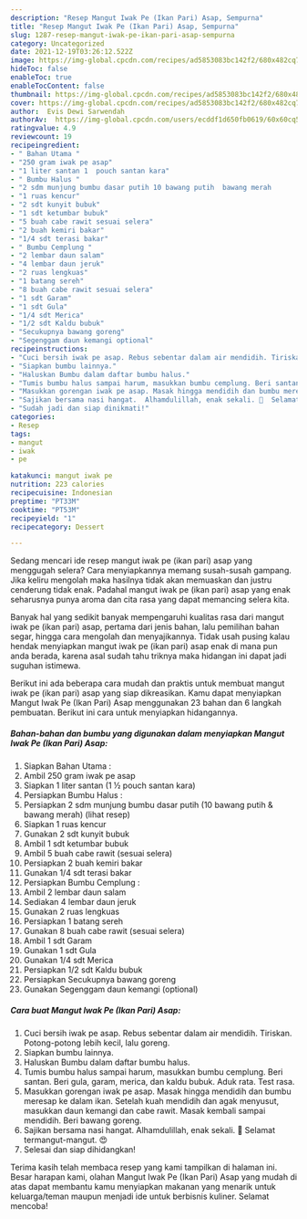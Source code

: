 ```yaml
---
description: "Resep Mangut Iwak Pe (Ikan Pari) Asap, Sempurna"
title: "Resep Mangut Iwak Pe (Ikan Pari) Asap, Sempurna"
slug: 1287-resep-mangut-iwak-pe-ikan-pari-asap-sempurna
category: Uncategorized
date: 2021-12-19T03:26:12.522Z
image: https://img-global.cpcdn.com/recipes/ad5853083bc142f2/680x482cq70/mangut-iwak-pe-ikan-pari-asap-foto-resep-utama.jpg
hideToc: false
enableToc: true
enableTocContent: false
thumbnail: https://img-global.cpcdn.com/recipes/ad5853083bc142f2/680x482cq70/mangut-iwak-pe-ikan-pari-asap-foto-resep-utama.jpg
cover: https://img-global.cpcdn.com/recipes/ad5853083bc142f2/680x482cq70/mangut-iwak-pe-ikan-pari-asap-foto-resep-utama.jpg
author:  Evis Dewi Sarwendah
authorAv:  https://img-global.cpcdn.com/users/ecddf1d650fb0619/60x60cq50/avatar.jpg
ratingvalue: 4.9
reviewcount: 19
recipeingredient:
- " Bahan Utama "
- "250 gram iwak pe asap"
- "1 liter santan 1  pouch santan kara"
- " Bumbu Halus "
- "2 sdm munjung bumbu dasar putih 10 bawang putih  bawang merah           lihat resep"
- "1 ruas kencur"
- "2 sdt kunyit bubuk"
- "1 sdt ketumbar bubuk"
- "5 buah cabe rawit sesuai selera"
- "2 buah kemiri bakar"
- "1/4 sdt terasi bakar"
- " Bumbu Cemplung "
- "2 lembar daun salam"
- "4 lembar daun jeruk"
- "2 ruas lengkuas"
- "1 batang sereh"
- "8 buah cabe rawit sesuai selera"
- "1 sdt Garam"
- "1 sdt Gula"
- "1/4 sdt Merica"
- "1/2 sdt Kaldu bubuk"
- "Secukupnya bawang goreng"
- "Segenggam daun kemangi optional"
recipeinstructions:
- "Cuci bersih iwak pe asap. Rebus sebentar dalam air mendidih. Tiriskan. Potong-potong lebih kecil, lalu goreng."
- "Siapkan bumbu lainnya."
- "Haluskan Bumbu dalam daftar bumbu halus."
- "Tumis bumbu halus sampai harum, masukkan bumbu cemplung. Beri santan. Beri gula, garam, merica, dan kaldu bubuk. Aduk rata. Test rasa."
- "Masukkan gorengan iwak pe asap. Masak hingga mendidih dan bumbu meresap ke dalam ikan. Setelah kuah mendidih dan agak menyusut, masukkan daun kemangi dan cabe rawit. Masak kembali sampai mendidih. Beri bawang goreng."
- "Sajikan bersama nasi hangat.  Alhamdulillah, enak sekali. 🤤  Selamat termangut-mangut. 😍"
- "Sudah jadi dan siap dinikmati!"
categories:
- Resep
tags:
- mangut
- iwak
- pe

katakunci: mangut iwak pe 
nutrition: 223 calories
recipecuisine: Indonesian
preptime: "PT33M"
cooktime: "PT53M"
recipeyield: "1"
recipecategory: Dessert

---
```



Sedang mencari ide resep mangut iwak pe (ikan pari) asap yang menggugah selera? Cara menyiapkannya memang susah-susah gampang. Jika keliru mengolah maka hasilnya tidak akan memuaskan dan justru cenderung tidak enak. Padahal mangut iwak pe (ikan pari) asap yang enak seharusnya punya aroma dan cita rasa yang dapat memancing selera kita.


Banyak hal yang sedikit banyak mempengaruhi kualitas rasa dari mangut iwak pe (ikan pari) asap, pertama dari jenis bahan, lalu pemilihan bahan segar, hingga cara mengolah dan menyajikannya. Tidak usah pusing kalau hendak menyiapkan mangut iwak pe (ikan pari) asap enak di mana pun anda berada, karena asal sudah tahu triknya maka hidangan ini dapat jadi suguhan istimewa.




Berikut ini ada beberapa cara mudah dan praktis untuk membuat mangut iwak pe (ikan pari) asap yang siap dikreasikan. Kamu dapat menyiapkan Mangut Iwak Pe (Ikan Pari) Asap menggunakan 23 bahan dan 6 langkah pembuatan. Berikut ini cara untuk menyiapkan hidangannya.

<!--inarticleads1-->

##### Bahan-bahan dan bumbu yang digunakan dalam menyiapkan Mangut Iwak Pe (Ikan Pari) Asap:

1. Siapkan  Bahan Utama :
1. Ambil 250 gram iwak pe asap
1. Siapkan 1 liter santan (1 ½ pouch santan kara)
1. Persiapkan  Bumbu Halus :
1. Persiapkan 2 sdm munjung bumbu dasar putih (10 bawang putih &amp; bawang merah)           (lihat resep)
1. Siapkan 1 ruas kencur
1. Gunakan 2 sdt kunyit bubuk
1. Ambil 1 sdt ketumbar bubuk
1. Ambil 5 buah cabe rawit (sesuai selera)
1. Persiapkan 2 buah kemiri bakar
1. Gunakan 1/4 sdt terasi bakar
1. Persiapkan  Bumbu Cemplung :
1. Ambil 2 lembar daun salam
1. Sediakan 4 lembar daun jeruk
1. Gunakan 2 ruas lengkuas
1. Persiapkan 1 batang sereh
1. Gunakan 8 buah cabe rawit (sesuai selera)
1. Ambil 1 sdt Garam
1. Gunakan 1 sdt Gula
1. Gunakan 1/4 sdt Merica
1. Persiapkan 1/2 sdt Kaldu bubuk
1. Persiapkan Secukupnya bawang goreng
1. Gunakan Segenggam daun kemangi (optional)




<!--inarticleads2-->

##### Cara buat Mangut Iwak Pe (Ikan Pari) Asap:

1. Cuci bersih iwak pe asap. Rebus sebentar dalam air mendidih. Tiriskan. Potong-potong lebih kecil, lalu goreng.
1. Siapkan bumbu lainnya.
1. Haluskan Bumbu dalam daftar bumbu halus.
1. Tumis bumbu halus sampai harum, masukkan bumbu cemplung. Beri santan. Beri gula, garam, merica, dan kaldu bubuk. Aduk rata. Test rasa.
1. Masukkan gorengan iwak pe asap. Masak hingga mendidih dan bumbu meresap ke dalam ikan. Setelah kuah mendidih dan agak menyusut, masukkan daun kemangi dan cabe rawit. Masak kembali sampai mendidih. Beri bawang goreng.
1. Sajikan bersama nasi hangat.  Alhamdulillah, enak sekali. 🤤  Selamat termangut-mangut. 😍
1. Selesai dan siap dihidangkan!



Terima kasih telah membaca resep yang kami tampilkan di halaman ini. Besar harapan kami, olahan Mangut Iwak Pe (Ikan Pari) Asap yang mudah di atas dapat membantu kamu menyiapkan makanan yang menarik untuk keluarga/teman maupun menjadi ide untuk berbisnis kuliner. Selamat mencoba!
